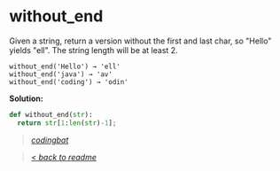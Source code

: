 # without_end

Given a string, return a version without the first and last char, so "Hello" yields "ell". The string length will be at least 2.

```
without_end('Hello') → 'ell'
without_end('java') → 'av'
without_end('coding') → 'odin'
```

**Solution:**

```python
def without_end(str):
  return str[1:len(str)-1];
```

> _[codingbat](https://codingbat.com/prob/p138533)_

> [< _back to readme_](FINDREPLACEREADME)